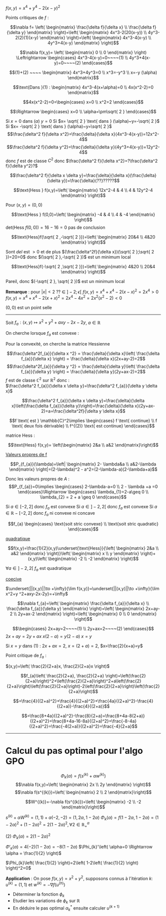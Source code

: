 $f(x,y)=x^4+y^4-2(x-y)^2$

Points critiques de $f$ :

$$\nabla f= \left( \begin{matrix}
\frac{\delta f}{\delta x} \\
\frac{\delta f}{\delta y}
\end{matrix} \right)=\left( \begin{matrix}
4x^3-2(20(x-y)) \\
4y^3-2(2)(1)(x-y)
\end{matrix} \right)=\left( \begin{matrix}
4x^3-4(x-y) \\
4y^3+4(x-y)
\end{matrix} \right)$$

$$\nabla f(x,y)= \left( \begin{matrix}
0 \\
0
\end{matrix} \right) \Leftrightarrow \begin{cases}
4x^3-4(x-y)=0~~~~(1) \\
4y^3+4(x-y)=0~~~~(2)
\end{cases}$$

$$(1)+(2) ~~~~ \begin{matrix}
4x^3+4y^3=0 \\
x^3=-y^3 \\
x=-y (\alpha)
\end{matrix}$$

$$\text{Dans }(1) : \begin{matrix}
4x^3-4(x+\alpha)=0 \\
4x(x^2-2)=0
\end{matrix}$$

$$4x(x^2-2)=0=\begin{cases}
x=0 \\
x^2=2
\end{cases}$$

$$\Rightarrow \begin{cases}
x=0 \\
\alpha=\pm\sqrt{ 2 }
\end{cases}$$

Si $x= 0 \text{ dans } (\alpha)~y=0$
Si $x= \sqrt{ 2 } \text{ dans } (\alpha)~y=-\sqrt{ 2 }$
Si $x= -\sqrt{ 2 } \text{ dans } (\alpha)~y=\sqrt{ 2 }$
$$\frac{\delta^2 f}{\delta x^2}=\frac{\delta}{\delta x}(4x^3-4(x-y))=12x^2-4$$
$$\frac{\delta^2 f}{\delta y^2}=\frac{\delta}{\delta y}(4y^3+4(x-y))=12y^2-4$$ donc $f$ est de classe $C^2$ donc $\frac{\delta^2 f}{\delta x^2}=?\frac{\delta^2 f}{\delta y^2}?$

$$\frac{\delta^2 f}{\delta x \delta y}=\frac{\delta}{\delta x}(\frac{\delta}{\delta y})=\frac{\delta}{??}?????$$

$$\text{Hess } f(x,y)=\left( \begin{matrix}
12x^2-4 & 4 \\
4 & 12y^2-4
\end{matrix} \right)$$

Pour $(x,y)=(0,0)$

$$\text{Hess } f(0,0)=\left( \begin{matrix}
-4 & 4 \\
4 & -4
\end{matrix} \right)$$
$\text{det}(\text{Hess }f(0,0))=16-16=0$ pas de conclusion

$$\text{Hess}f(\sqrt{ 2 ,-\sqrt{ 2 }})=\left( \begin{matrix}
20&4 \\
4&20
\end{matrix} \right)$$

Sont $del$ est $>0$ et de plus $(\frac{\delta^2f}{\delta x})(\sqrt{ 2 };\sqrt{ 2 })=20>0$
donc $(\sqrt{ 2 },-\sqrt{ 2 })$ est un minimum local


$$\text{Hess}f(-\sqrt{ 2 ,\sqrt{ 2 }})=\left( \begin{matrix}
4&20 \\
20&4
\end{matrix} \right)$$

Pareil, donc $(-\sqrt{ 2 }, \sqrt{ 2 })$ est un minimum local

__Remarque__ : pour $|x|<2$ ?? $\in~]-2;\epsilon[$
$f(x,y)=x^4+x^4-2(x-x)^2=2x^4>0$
$f(x,y)=x^4+x^4-2(x+x)^2=2x^4-4x^2=2x^2(x^2-2)<0$

$(0,0)$ est un point selle

-----
Soit $f_{a}: (x,y)\mapsto x^2+y^2+axy-2x-2y$, $a \in \mathbb{R}$

On cherche lorsque $f_a$ est convexe : 

Pour la convexité, on cherche la matrice Hessienne

$$\frac{\delta^2f_{a}}{\delta x ^2} = \frac{\delta}{\delta x}\left( \frac{\delta f_{a}}{\delta x} \right)  = \frac{\delta}{\delta x}(2x+ay-2)=2$$
$$\frac{\delta^2f_{a}}{\delta y ^2} = \frac{\delta}{\delta y}\left( \frac{\delta f_{a}}{\delta y} \right)  = \frac{\delta}{\delta y}(2y+ax-2)=2$$
$f$ est de classe $\mathbb{C}^2$ sur $\mathbb{R}^2$ donc :  
$\frac{\delta^2 f_{a}}{\delta x \delta y}=\frac{\delta^2 f_{a}}{\delta y \delta x}$


$$\frac{\delta^2 f_{a}}{\delta x \delta y}=\frac{\delta}{\delta x}\left(\frac{\delta f_{a}}{\delta y}\right)=\frac{\delta}{\delta x}(2y+ax-2)=a=\frac{\delta^2f}{\delta y \delta x}$$

$$f \text{ est } \mathbb{C}^2\implies \begin{cases}
f \text{ continue} \\
f \text{ deux fois dérivable} \\
f^{(2)} \text{ est continue}
\end{cases}$$

matrice Hess :

$$\text{Hess} f(x,y)= \left(\begin{matrix}
2&a \\
a&2
\end{matrix}\right)$$

<u>Valeurs propres de f</u>

$$P_{f_{a}}(\lambda)=\left| \begin{matrix}
2- \lambda&a \\
a&2-\lambda
\end{matrix} \right|=(2-\lambda)^2 - a^2=(2-\lambda-a)(2-\lambda+a)$$

Donc les valeurs propres de $A$ :
$$P_{f_{a}}=0\implies \begin{cases}
2-\lambda-a=0 \\
2 - \lambda +a =0
\end{cases}\Rightarrow \begin{cases}
\lambda_{1}=2-a\geq 0 \\
\lambda_{2} = 2 + a \geq 0
\end{cases}$$

Si $a \in [-2,2]$ donc $f_{a}$ est convexe
Si $a \in ]-2,2[$ donc $f_{a}$ est convexe
Si $a \in \mathbb{R} - [-2,2]$ donc $f_{a}$ ni convexe ni concave

$$f_{a} \begin{cases}
\text{soit stric convexe} \\
\text{soit stric quadratic}
\end{cases}$$

<u>quadratique</u>

$$f(x,y)=\frac{1}{2}(x,y)\underset{\text{Hess}}{\left( \begin{matrix}
2&a \\
a&2
\end{matrix} \right)}\left( \begin{matrix}
x \\
y
\end{matrix} \right)+(x,y)\left( \begin{matrix}
-2 \\
-2
\end{matrix} \right)$$

$\forall a \in ]-2,2[$ $f_a$ est quadratique

<u>coecive</u>

$\underset{||(x,y)||\to +\infty}{\lim f(x,y)}=\underset{||(x,y)||\to +\infty}{\lim x^2+y ^2+axy-2x-2y}=+\infty$

$$\nabla f_{a}=\left( \begin{matrix}
\frac{\delta f_{a}}{\delta x} \\
\frac{\delta f_{a}}{\delta y}
\end{matrix} \right)=\left( \begin{matrix}
2x+ay-2 \\
2y+ax-2
\end{matrix} \right)=\left( \begin{matrix}
0 \\
0
\end{matrix} \right)$$

$$\begin{cases}
2x+ay=2~~~~(1) \\
2y+ax=2~~~~(2)
\end{cases}$$
$2x+ay=2y+ax$
$x(2-a)=y(2-a)$
$x=y$

Si $x=y$ dans $(1)$ : $2x+ax=2$, $x=(2+a)=2$, $x=\frac{2}{x+a}=y$

Point critique de $f_a$ : 

$(x,y)=\left( \frac{2}{2+a}x, \frac{2}{2+a}x \right)$

$$f_{a}\left( \frac{2}{2+a}, \frac{2}{2+a} \right)=\left(\frac{2}{2+a}\right)^2+\left(\frac{2}{2+a}\right)^2+a\left(\frac{2}{2+a}\right)\left(\frac{2}{2+a}\right)-2\left(\frac{2}{2+a}\right)\left(\frac{2}{2+a}\right)$$

$$=\frac{4}{(2+a)^2}+\frac{4}{(2+a)^2}+\frac{4a}{(2+a)^2}-\frac{4}{(2+a)}-\frac{4}{(2+a)}$$

$$=\frac{8+4a}{(2+a)^2}-\frac{8}{2+a}=\frac{8+4a-8(2+a)}{(2+a)^2}=\frac{8+4a-16-8a}{(2+a)^2}=\frac{-8-4a}{(2+a)^2}=\frac{-4(2+a)}{(2+a)^2}=\frac{-4}{2+a}$$
___

# Calcul du pas optimal pour l'algo __GPO__


$$\Phi_{k}(\alpha)=f(s^{(k)}+\alpha w^{(k)})$$
$$\nabla f(x,y)=\left( \begin{matrix}
2x \\
2y
\end{matrix} \right)$$
$$\nabla f(s^{(k)})=\left( \begin{matrix}
2 \\
2
\end{matrix}\right)$$

$$W^{(k)}=-\nabla f(s^{(k)})=\left( \begin{matrix}
-2 \\
-2
\end{matrix}\right)$$

$s^{(k)}+\alpha W^{(k)}=(1,1)+\alpha(-2,-2)=(1,2\alpha,1-2\alpha)$
$\Phi_{k}(\alpha)=f(1-2\alpha, 1-2\alpha)=(1-2\alpha)^2+(1-2\alpha)^2=2(1-2\alpha)^2, \forall 2 \in \mathbb{R} _+^\alpha$

(2)
$\Phi_{k}(\alpha)=2(1-2\alpha)^2$

$\Phi'_{k}(\alpha)=4(-2)(1-2\alpha)=-8(1-2\alpha)$
$\Phi_{k}'\left( \alpha=0 \Rightarrow \alpha = \frac{1}{2} \right)$

$\Phi_{k}\left( \frac{1}{2} \right)=2\left( 1-2\left( \frac{1}{2} \right) \right)^2=0$


__Application__ : On pose $f(x,y)=x^2+y^2$, supposons connus à l'itération $k$: $u^{(k)}=(1,1)$ et $w^{(k)}=-\nabla f(u^{(h)})$
- Déterminer la fonction $\phi_{k}$
- Etudier les variations de $\phi_{k}$ sur $\mathbb{R}$
- En déduire le pas optimal $\alpha^*_{k}$ ensuite calculer $u^{(k+1)}$